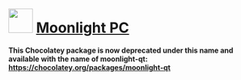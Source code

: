 ﻿# <img src="https://cdn.jsdelivr.net/gh/chtof/chocolatey-packages/manual/moonlight/moonlight.png" width="48" height="48"/> [Moonlight PC](https://chocolatey.org/packages/moonlight)

**This Chocolatey package is now deprecated under this name and available with the name of moonlight-qt: https://chocolatey.org/packages/moonlight-qt**